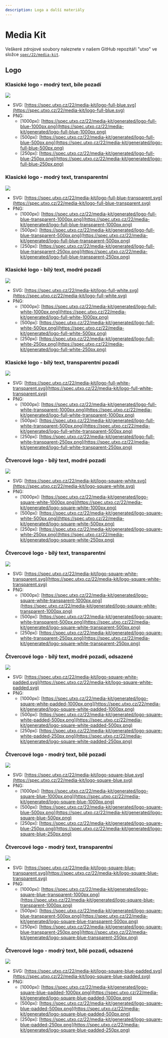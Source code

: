 ```yaml
---
description: Loga a další materiály
---
```


# Media Kit

Veškeré zdrojové soubory naleznete v našem GitHub repozitáři "utxo" ve složce [`spec/22/media-kit`](https://github.com/utxo-foundation/utxo/tree/master/spec/22/media-kit).

## Logo

### Klasické logo - modrý text, bíle pozadí

![](.gitbook/assets/logo-full-blue-500px.png)

* SVG: [https://spec.utxo.cz/22/media-kit/logo-full-blue.svg](https://spec.utxo.cz/22/media-kit/logo-full-blue.svg)
* PNG:
  * \[1000px]: [https://spec.utxo.cz/22/media-kit/generated/logo-full-blue-1000px.png](https://spec.utxo.cz/22/media-kit/generated/logo-full-blue-1000px.png)
  * \[500px]: [https://spec.utxo.cz/22/media-kit/generated/logo-full-blue-500px.png](https://spec.utxo.cz/22/media-kit/generated/logo-full-blue-500px.png)
  * \[250px]: [https://spec.utxo.cz/22/media-kit/generated/logo-full-blue-250px.png](https://spec.utxo.cz/22/media-kit/generated/logo-full-blue-250px.png)

### Klasické logo - modrý text, transparentní

![](.gitbook/assets/logo-full-blue-transparent-500px.png)

* SVG: [https://spec.utxo.cz/22/media-kit/logo-full-blue-transparent.svg](https://spec.utxo.cz/22/media-kit/logo-full-blue-transparent.svg)
* PNG:
  * \[1000px]: [https://spec.utxo.cz/22/media-kit/generated/logo-full-blue-transparent-1000px.png](https://spec.utxo.cz/22/media-kit/generated/logo-full-blue-transparent-1000px.png)
  * \[500px]: [https://spec.utxo.cz/22/media-kit/generated/logo-full-blue-transparent-500px.png](https://spec.utxo.cz/22/media-kit/generated/logo-full-blue-transparent-500px.png)
  * \[250px]: [https://spec.utxo.cz/22/media-kit/generated/logo-full-blue-transparent-250px.png](https://spec.utxo.cz/22/media-kit/generated/logo-full-blue-transparent-250px.png)

### Klasické logo - bílý text, modré pozadí

![](.gitbook/assets/logo-full-white-500px.png)

* SVG: [https://spec.utxo.cz/22/media-kit/logo-full-white.svg](https://spec.utxo.cz/22/media-kit/logo-full-white.svg)
* PNG:
  * \[1000px]: [https://spec.utxo.cz/22/media-kit/generated/logo-full-white-1000px.png](https://spec.utxo.cz/22/media-kit/generated/logo-full-white-1000px.png)
  * \[500px]: [https://spec.utxo.cz/22/media-kit/generated/logo-full-white-500px.png](https://spec.utxo.cz/22/media-kit/generated/logo-full-white-500px.png)
  * \[250px]: [https://spec.utxo.cz/22/media-kit/generated/logo-full-white-250px.png](https://spec.utxo.cz/22/media-kit/generated/logo-full-white-250px.png)

### Klasické logo - bílý text, transparentní pozadí

![](.gitbook/assets/logo-full-white-transparent-500px.png)

* SVG: [https://spec.utxo.cz/22/media-kit/logo-full-white-transparent.svg](https://spec.utxo.cz/22/media-kit/logo-full-white-transparent.svg)
* PNG:
  * \[1000px]: [https://spec.utxo.cz/22/media-kit/generated/logo-full-white-transparent-1000px.png](https://spec.utxo.cz/22/media-kit/generated/logo-full-white-transparent-1000px.png)
  * \[500px]: [https://spec.utxo.cz/22/media-kit/generated/logo-full-white-transparent-500px.png](https://spec.utxo.cz/22/media-kit/generated/logo-full-white-transparent-500px.png)
  * \[250px]: [https://spec.utxo.cz/22/media-kit/generated/logo-full-white-transparent-250px.png](https://spec.utxo.cz/22/media-kit/generated/logo-full-white-transparent-250px.png)

### Čtvercové logo - bílý text, modré pozadí

![](.gitbook/assets/logo-square-white-500px.png)

* SVG: [https://spec.utxo.cz/22/media-kit/logo-square-white.svg](https://spec.utxo.cz/22/media-kit/logo-square-white.svg)
* PNG:
  * \[1000px]: [https://spec.utxo.cz/22/media-kit/generated/logo-square-white-1000px.png](https://spec.utxo.cz/22/media-kit/generated/logo-square-white-1000px.png)
  * \[500px]: [https://spec.utxo.cz/22/media-kit/generated/logo-square-white-500px.png](https://spec.utxo.cz/22/media-kit/generated/logo-square-white-500px.png)
  * \[250px]: [https://spec.utxo.cz/22/media-kit/generated/logo-square-white-250px.png](https://spec.utxo.cz/22/media-kit/generated/logo-square-white-250px.png)

### Čtvercové logo - bílý text, transparentní

![](.gitbook/assets/logo-square-white-transparent-500px.png)

* SVG: [https://spec.utxo.cz/22/media-kit/logo-square-white-transparent.svg](https://spec.utxo.cz/22/media-kit/logo-square-white-transparent.svg)
* PNG:
  * \[1000px]: [https://spec.utxo.cz/22/media-kit/generated/logo-square-white-transparent-1000px.png](https://spec.utxo.cz/22/media-kit/generated/logo-square-white-transparent-1000px.png)
  * \[500px]: [https://spec.utxo.cz/22/media-kit/generated/logo-square-white-transparent-500px.png](https://spec.utxo.cz/22/media-kit/generated/logo-square-white-transparent-500px.png)
  * \[250px]: [https://spec.utxo.cz/22/media-kit/generated/logo-square-white-transparent-250px.png](https://spec.utxo.cz/22/media-kit/generated/logo-square-white-transparent-250px.png)

### Čtvercové logo - bílý text, modré pozadí, odsazené

![](.gitbook/assets/logo-square-white-padded-500px.png)

* SVG: [https://spec.utxo.cz/22/media-kit/logo-square-white-padded.svg](https://spec.utxo.cz/22/media-kit/logo-square-white-padded.svg)
* PNG:
  * \[1000px]: [https://spec.utxo.cz/22/media-kit/generated/logo-square-white-padded-1000px.png](https://spec.utxo.cz/22/media-kit/generated/logo-square-white-padded-1000px.png)
  * \[500px]: [https://spec.utxo.cz/22/media-kit/generated/logo-square-white-padded-500px.png](https://spec.utxo.cz/22/media-kit/generated/logo-square-white-padded-500px.png)
  * \[250px]: [https://spec.utxo.cz/22/media-kit/generated/logo-square-white-padded-250px.png](https://spec.utxo.cz/22/media-kit/generated/logo-square-white-padded-250px.png)

### Čtvercové logo - modrý text, bílé pozadí

![](.gitbook/assets/logo-square-blue-500px.png)

* SVG: [https://spec.utxo.cz/22/media-kit/logo-square-blue.svg](https://spec.utxo.cz/22/media-kit/logo-square-blue.svg)
* PNG:
  * \[1000px]: [https://spec.utxo.cz/22/media-kit/generated/logo-square-blue-1000px.png](https://spec.utxo.cz/22/media-kit/generated/logo-square-blue-1000px.png)
  * \[500px]: [https://spec.utxo.cz/22/media-kit/generated/logo-square-blue-500px.png](https://spec.utxo.cz/22/media-kit/generated/logo-square-blue-500px.png)
  * \[250px]: [https://spec.utxo.cz/22/media-kit/generated/logo-square-blue-250px.png](https://spec.utxo.cz/22/media-kit/generated/logo-square-blue-250px.png)

### Čtvercové logo - modrý text,  transparentní

![](.gitbook/assets/logo-square-blue-transparent-500px.png)

* SVG: [https://spec.utxo.cz/22/media-kit/logo-square-blue-transparent.svg](https://spec.utxo.cz/22/media-kit/logo-square-blue-transparent.svg)
* PNG:
  * \[1000px]: [https://spec.utxo.cz/22/media-kit/generated/logo-square-blue-transparent-1000px.png](https://spec.utxo.cz/22/media-kit/generated/logo-square-blue-transparent-1000px.png)
  * \[500px]: [https://spec.utxo.cz/22/media-kit/generated/logo-square-blue-transparent-500px.png](https://spec.utxo.cz/22/media-kit/generated/logo-square-blue-transparent-500px.png)
  * \[250px]: [https://spec.utxo.cz/22/media-kit/generated/logo-square-blue-transparent-250px.png](https://spec.utxo.cz/22/media-kit/generated/logo-square-blue-transparent-250px.png)

### Čtvercové logo - modrý text,  bílé pozadí, odsazené

![](.gitbook/assets/logo-square-blue-padded-500px.png)

* SVG: [https://spec.utxo.cz/22/media-kit/logo-square-blue-padded.svg](https://spec.utxo.cz/22/media-kit/logo-square-blue-padded.svg)
* PNG:
  * \[1000px]: [https://spec.utxo.cz/22/media-kit/generated/logo-square-blue-padded-1000px.png](https://spec.utxo.cz/22/media-kit/generated/logo-square-blue-padded-1000px.png)
  * \[500px]: [https://spec.utxo.cz/22/media-kit/generated/logo-square-blue-padded-500px.png](https://spec.utxo.cz/22/media-kit/generated/logo-square-blue-padded-500px.png)
  * \[250px]: [https://spec.utxo.cz/22/media-kit/generated/logo-square-blue-padded-250px.png](https://spec.utxo.cz/22/media-kit/generated/logo-square-blue-padded-250px.png)
